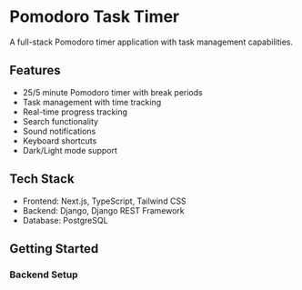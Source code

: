 # Pomodoro Task Timer

A full-stack Pomodoro timer application with task management capabilities.

## Features

- 25/5 minute Pomodoro timer with break periods
- Task management with time tracking
- Real-time progress tracking
- Search functionality
- Sound notifications
- Keyboard shortcuts
- Dark/Light mode support

## Tech Stack

- Frontend: Next.js, TypeScript, Tailwind CSS
- Backend: Django, Django REST Framework
- Database: PostgreSQL

## Getting Started

### Backend Setup
